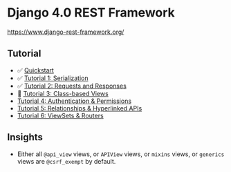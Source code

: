 # Django 4.0 REST Framework

https://www.django-rest-framework.org/

## Tutorial

* ✅ [Quickstart](https://www.django-rest-framework.org/tutorial/quickstart/)
* ✅ [Tutorial 1: Serialization](https://www.django-rest-framework.org/tutorial/1-serialization/#tutorial-1-serialization)
* ✅ [Tutorial 2: Requests and Responses](https://www.django-rest-framework.org/tutorial/2-requests-and-responses/)
* 🚧 [Tutorial 3: Class-based Views](https://www.django-rest-framework.org/tutorial/3-class-based-views/#tutorial-3-class-based-views)
* [Tutorial 4: Authentication & Permissions](https://www.django-rest-framework.org/tutorial/4-authentication-and-permissions/#tutorial-4-authentication-permissions)
* [Tutorial 5: Relationships & Hyperlinked APIs](https://www.django-rest-framework.org/tutorial/5-relationships-and-hyperlinked-apis/#tutorial-5-relationships-hyperlinked-apis)
* [Tutorial 6: ViewSets & Routers](https://www.django-rest-framework.org/tutorial/6-viewsets-and-routers/#tutorial-6-viewsets-routers)

## Insights

* Either all `@api_view` views, or `APIView` views, or `mixins` views,
  or `generics` views are `@csrf_exempt` by default.